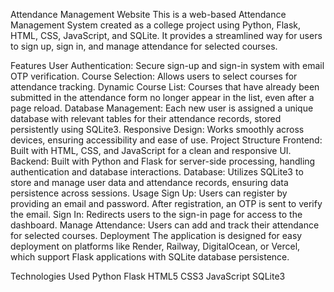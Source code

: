 Attendance Management Website
This is a web-based Attendance Management System created as a college project using Python, Flask, HTML, CSS, JavaScript, and SQLite. It provides a streamlined way for users to sign up, sign in, and manage attendance for selected courses.

Features
User Authentication: Secure sign-up and sign-in system with email OTP verification.
Course Selection: Allows users to select courses for attendance tracking.
Dynamic Course List: Courses that have already been submitted in the attendance form no longer appear in the list, even after a page reload.
Database Management: Each new user is assigned a unique database with relevant tables for their attendance records, stored persistently using SQLite3.
Responsive Design: Works smoothly across devices, ensuring accessibility and ease of use.
Project Structure
Frontend: Built with HTML, CSS, and JavaScript for a clean and responsive UI.
Backend: Built with Python and Flask for server-side processing, handling authentication and database interactions.
Database: Utilizes SQLite3 to store and manage user data and attendance records, ensuring data persistence across sessions.
Usage
Sign Up: Users can register by providing an email and password. After registration, an OTP is sent to verify the email.
Sign In: Redirects users to the sign-in page for access to the dashboard.
Manage Attendance: Users can add and track their attendance for selected courses.
Deployment
The application is designed for easy deployment on platforms like Render, Railway, DigitalOcean, or Vercel, which support Flask applications with SQLite database persistence.

Technologies Used
Python
Flask
HTML5
CSS3
JavaScript
SQLite3